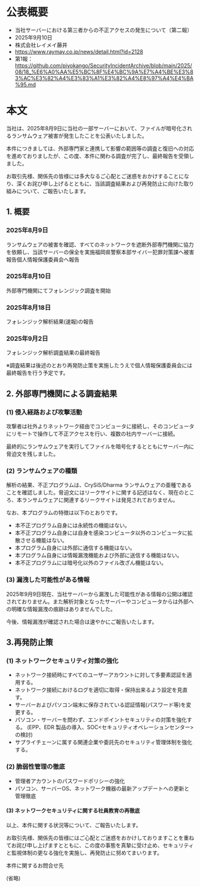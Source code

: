 # 公表概要
- 当社サーバーにおける第三者からの不正アクセスの発生について（第二報）
- 2025年9月10日
- 株式会社レイメイ藤井
- https://www.raymay.co.jp/news/detail.html?id=2128
- 第1報：https://github.com/piyokango/SecurityIncidentArchive/blob/main/2025/08/18_%E6%A0%AA%E5%BC%8F%E4%BC%9A%E7%A4%BE%E3%83%AC%E3%82%A4%E3%83%A1%E3%82%A4%E8%97%A4%E4%BA%95.md

# 本文
当社は、2025年8月9日に当社の一部サーバーにおいて、ファイルが暗号化されるランサムウェア被害が発生したことを公表いたしました。

本件につきましては、外部専門家と連携して影響の範囲等の調査と復旧への対応を進めておりましたが、この度、本件に関わる調査が完了し、最終報告を受領しました。

お取引先様、関係先の皆様には多大なるご心配とご迷惑をおかけすることになり、深くお詫び申し上げるとともに、当該調査結果および再発防止に向けた取り組みについて、ご報告いたします。

## 1. 概要
### 2025年8月9日
ランサムウェアの被害を確認、すべてのネットワークを遮断外部専門機関に協力を依頼し、当該サーバーの保全を実施福岡県警察本部サイバー犯罪対策課へ被害報告個人情報保護委員会へ報告
### 2025年8月10日
外部専門機関にてフォレンジック調査を開始
### 2025年8月18日
フォレンジック解析結果(速報)の報告
### 2025年9月2日
フォレンジック解析調査結果の最終報告

※調査結果は後述のとおり再発防止策を実施したうえで個人情報保護委員会には最終報告を行う予定です。

## 2. 外部専門機関による調査結果
### (1) 侵入経路および攻撃活動
攻撃者は社外よりネットワーク経由でコンピュータに接続し、そのコンピュータにリモートで操作して不正アクセスを行い、複数の社内サーバーに接続。

最終的にランサムウェアを実行してファイルを暗号化するとともにサーバー内に脅迫文を残しました。

### (2) ランサムウェアの種類
解析の結果、不正プログラムは、CrySiS/Dharma ランサムウェアの亜種であることを確認しました。脅迫文にはリークサイトに関する記述はなく、現在のところ、本ランサムウェアに関連するリークサイトは発見されておりません。

なお、本プログラムの特徴は以下のとおりです。
- 本不正プログラム自身には永続性の機能はない。
- 本不正プログラム自身には自身を感染コンピュータ以外のコンピュータに拡散させる機能はない。
- 本プログラム自身には外部に通信する機能はない。
- 本プログラム自身には情報漏洩機能および外部に送信する機能はない。
- 本不正プログラムには暗号化以外のファイル改ざん機能はない。

### (3) 漏洩した可能性がある情報
2025年9月9日現在、当社サーバーから漏洩した可能性がある情報の公開は確認されておりません。また解析対象となったサーバーやコンピュータからは外部への明確な情報漏洩の痕跡はありませんでした。

今後、情報漏洩が確認された場合は速やかにご報告いたします。

## 3.再発防止策
### (1) ネットワークセキュリティ対策の強化
- ネットワーク接続時にすべてのユーザーアカウントに対して多要素認証を適用する。
- ネットワーク接続におけるログを適切に取得・保持出来るよう設定を見直す。
- サーバーおよびパソコン端末に保存されている認証情報(パスワード等)を変更する。
- パソコン・サーバーを問わず、エンドポイントセキュリティの対策を強化する。 (EPP、EDR 製品の導入、SOC<セキュリティオペレーションセンター>の検討)
- サプライチェーンに属する関連企業や委託先のセキュリティ管理体制を強化する。
### (2) 脆弱性管理の徹底
- 管理者アカウントのパスワードポリシーの強化
- パソコン、サーバーOS、ネットワーク機器の最新アップデートへの更新と管理徹底
#### (3) ネットワークセキュリティに関する社員教育の再徹底

以上、本件に関する状況等について、ご報告いたします。

お取引先様、関係先の皆様にはご心配とご迷惑をおかけしておりますことを重ねてお詫び申し上げますとともに、この度の事態を真摯に受け止め、セキュリティと監視体制の更なる強化を実施し、再発防止に努めてまいります。

本件に関するお問合せ先

(省略)
